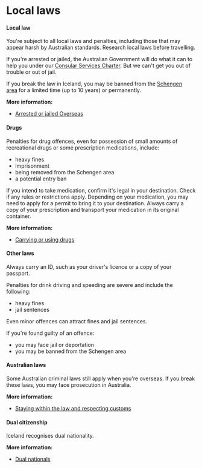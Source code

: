 # Local laws

#### Local law

You're subject to all local laws and penalties, including those that may appear harsh by Australian standards. Research local laws before travelling.

If you're arrested or jailed, the Australian Government will do what it can to help you under our [Consular Services Charter](/consular-services/consular-services-charter "Consular Services Charter"). But we can't get you out of trouble or out of jail.

If you break the law in Iceland, you may be banned from the [Schengen area](/before-you-go/basics/visas-and-entry-requirements-europe-and-schengen-area "Visas and entry requirements in Europe and the Schengen Area") for a limited time (up to 10 years) or permanently.

**More information:**

* [Arrested or jailed Overseas](/while-youre-away/when-things-go-wrong/arrested-jailed "Arrested or jailed overseas")

#### Drugs

Penalties for drug offences, even for possession of small amounts of recreational drugs or some prescription medications, include:

* heavy fines
* imprisonment
* being removed from the Schengen area
* a potential entry ban

If you intend to take medication, confirm it's legal in your destination. Check if any rules or restrictions apply. Depending on your medication, you may need to apply for a permit to bring it to your destination. Always carry a copy of your prescription and transport your medication in its original container.

**More information:**

* [Carrying or using drugs](/before-you-go/laws/drugs "Carrying or using drugs")

#### Other laws

Always carry an ID, such as your driver's licence or a copy of your passport.

Penalties for drink driving and speeding are severe and include the following:

* heavy fines
* jail sentences

Even minor offences can attract fines and jail sentences.

If you're found guilty of an offence:

* you may face jail or deportation
* you may be banned from the Schengen area

#### Australian laws

Some Australian criminal laws still apply when you're overseas. If you break these laws, you may face prosecution in Australia.

**More information:**

* [Staying within the law and respecting customs](/before-you-go/laws "Staying within the law")

#### Dual citizenship

Iceland recognises dual nationality.

**More information:**

* [Dual nationals](/before-you-go/who-you-are/dual-nationals "Advice for dual nationals")